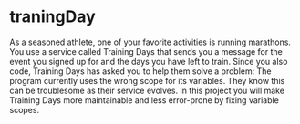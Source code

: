 # traningDay
As a seasoned athlete, one of your favorite activities is running marathons. You use a service called Training Days that sends you a message for the event you signed up for and the days you have left to train.  Since you also code, Training Days has asked you to help them solve a problem: The program currently uses the wrong scope for its variables. They know this can be troublesome as their service evolves. In this project you will make Training Days more maintainable and less error-prone by fixing variable scopes.

